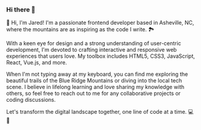 ### Hi there 👋 
👋 Hi, I'm Jared! I'm a passionate frontend developer based in Asheville, NC, where the mountains are as inspiring as the code I write. 🏞️

With a keen eye for design and a strong understanding of user-centric development, I'm devoted to crafting interactive and responsive web experiences that users love. My toolbox includes HTML5, CSS3, JavaScript, React, Vue.js, and more.

When I'm not typing away at my keyboard, you can find me exploring the beautiful trails of the Blue Ridge Mountains or diving into the local tech scene. I believe in lifelong learning and love sharing my knowledge with others, so feel free to reach out to me for any collaborative projects or coding discussions.

Let's transform the digital landscape together, one line of code at a time. 💻🚀


